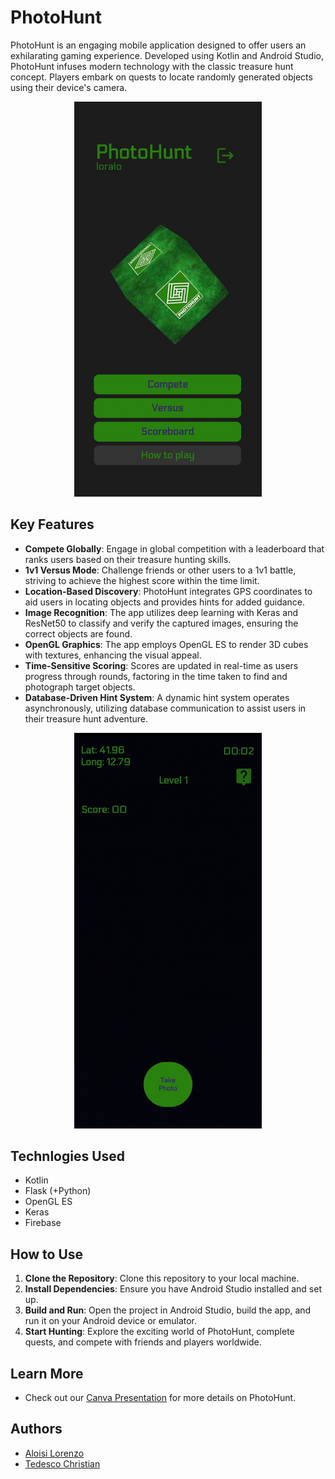 # PhotoHunt
PhotoHunt is an engaging mobile application designed to offer users an exhilarating gaming experience. Developed using Kotlin and Android Studio, PhotoHunt infuses modern technology with the classic treasure hunt concept. Players embark on quests to locate randomly generated objects using their device's camera.

<p align="center">
  <img src="./assets/home_page.jpg" width="300" alt="Alt Text">
</p>

## Key Features
- **Compete Globally**: Engage in global competition with a leaderboard that ranks users based on their treasure hunting skills.
- **1v1 Versus Mode**: Challenge friends or other users to a 1v1 battle, striving to achieve the highest score within the time limit.
- **Location-Based Discovery**: PhotoHunt integrates GPS coordinates to aid users in locating objects and provides hints for added guidance.
- **Image Recognition**: The app utilizes deep learning with Keras and ResNet50 to classify and verify the captured images, ensuring the correct objects are found.
- **OpenGL Graphics**: The app employs OpenGL ES to render 3D cubes with textures, enhancing the visual appeal.
- **Time-Sensitive Scoring**: Scores are updated in real-time as users progress through rounds, factoring in the time taken to find and photograph target objects.
- **Database-Driven Hint System**: A dynamic hint system operates asynchronously, utilizing database communication to assist users in their treasure hunt adventure.






<p align="center">
  <img src="./assets/compete_page1.jpg" width="300" alt="Alt Text">
</p>


## Technlogies Used
- Kotlin
- Flask (+Python)
- OpenGL ES
- Keras
- Firebase 

## How to Use
1. **Clone the Repository**: Clone this repository to your local machine.
2. **Install Dependencies**: Ensure you have Android Studio installed and set up.
3. **Build and Run**: Open the project in Android Studio, build the app, and run it on your Android device or emulator.
4. **Start Hunting**: Explore the exciting world of PhotoHunt, complete quests, and compete with friends and players worldwide.

## Learn More
- Check out our [Canva Presentation](https://www.canva.com/design/DAFudLj8Fu8/9LviVFzj1sGDVZ8kqlew7A/edit?utm_content=DAFudLj8Fu8&utm_campaign=designshare&utm_medium=link2&utm_source=sharebutton) for more details on PhotoHunt.


## Authors
- [Aloisi Lorenzo](https://github.com/aloilor)
- [Tedesco Christian](https://github.com/ChriT99)




